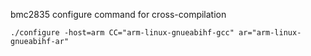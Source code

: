 
bmc2835 configure command for cross-compilation

	./configure -host=arm CC="arm-linux-gnueabihf-gcc" ar="arm-linux-gnueabihf-ar"